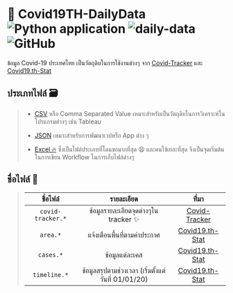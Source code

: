 # 🦠 Covid19TH-DailyData ![Python application](https://github.com/pluz85/TH-Covid-19-Tableau-WDC/workflows/Python%20application/badge.svg) ![daily-data](https://github.com/pluz85/Covid19TH-DailyData/workflows/daily-data/badge.svg?event=schedule) 	![GitHub](https://img.shields.io/github/license/pluz85/Covid19TH-DailyData?logo=MIT)
ข้อมูล Covid-19 ประเทศไทย เป็นวัตถุดิบในการใช้งานต่างๆ จาก [Covid-Tracker](https://covidtracker.5lab.co/) และ [Covid19.th-Stat](https://covid19.th-stat.com/)


## ประเภทไฟล์ 🗃
> - [CSV](https://github.com/pluz85/Covid19TH-DailyData/tree/master/dataset/csv) หรือ Comma Separated Value เหมาะสำหรับเป็นวัตถุดิบในการวิเคราะห์ในโปรแกรมต่างๆ เช่น Tableau
>
> - [JSON](https://github.com/pluz85/Covid19TH-DailyData/tree/master/dataset/json) เหมาะสำหรับการพัฒนาเวปหรือ App ต่าง ๆ
>
> - [Excel 🔥](https://github.com/pluz85/Covid19TH-DailyData/tree/master/dataset/xlsx) ซึ่งเป็นไฟล์ประเภทที่โดนขอมากที่สุด 😫 และคนใช้เยอะที่สุด จึงเป็นจุดเริ่มต้นในการเขียน Workflow ในการเก็บไฟล์ต่างๆ

## ชื่อไฟล์ 📑

>   |ชื่อไฟล์| รายละเอียด  | ที่มา  |
>   |:-:|:-:|:-:|
>   |  `covid-tracker.*` | ข้อมูลรายละเอียดจุดต่างๆใน tracker ✨  | [Covid-Tracker](https://covidtracker.5lab.co/)  |
>   |  `area.*` | แจ้งเตือนพื้นที่ตามคำประกาศ  | [Covid19.th-Stat](https://covid19.th-stat.com/)  |
>   |  `cases.*` | ข้อมูลแต่ละเคส | [Covid19.th-Stat](https://covid19.th-stat.com/)  |
>   |  `timeline.*` | ข้อมูลสรุปตามช่วงเวลา (เริ่มตั้งแต่วันที่ 01/01/20)  | [Covid19.th-Stat](https://covid19.th-stat.com/)  |
